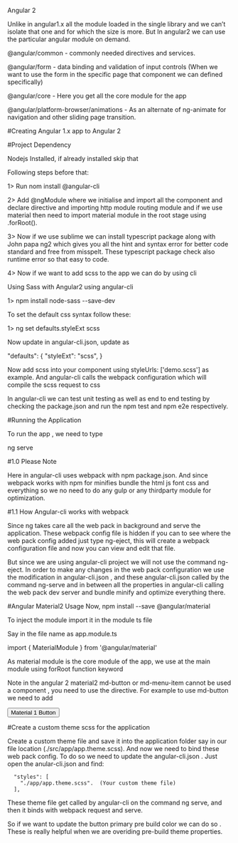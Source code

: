 Angular 2


Unlike in angular1.x all the module loaded in the single library and we can’t isolate that one and for which the size is more. But In angular2 we can use the particular angular module on demand.


@angular/common - commonly needed directives and services.

@angular/form - data binding and validation of input controls (When we want to use the form in the specific page that component we can defined specifically)

@angular/core - Here you get all the core module for the app

@angular/platform-browser/animations - As an alternate of ng-animate for navigation and other sliding page transition.

#Creating Angular 1.x app to Angular 2

#Project Dependency

Nodejs Installed, if already installed skip that


Following steps before that: 


1> Run nom install @angular-cli

2> Add @ngModule where we initialise and import all the component and declare directive and importing http module routing module and if we use material then need to import material module in the root stage using .forRoot(). 


3> Now if we use sublime we can install typescript package along with John papa ng2 which gives you all the hint and syntax error for better code standard and free from misspelt. These typescript package check also runtime error so that easy to code.


4> Now if we want to add scss to the app we can do by using cli

Using Sass with Angular2 using angular-cli

1> npm install node-sass --save-dev 
 
To set the default css syntax follow these:

1> ng set defaults.styleExt scss

Now update in angular-cli.json,  update as


"defaults": {
     "styleExt": "scss",
}


Now add scss into your component using styleUrls: ['demo.scss'] as example. And angular-cli calls the webpack configuration which will compile the scss request to css 

In angular-cli we can test unit testing as well as end to end testing by checking the package.json and run the npm test and npm e2e respectively.




#Running the Application

To run the app , we need to type 

ng serve


#1.0 Please Note

 Here in angular-cli uses webpack with npm package.json. And since webpack works with npm for minifies bundle the html js font css and everything so we no need to do any gulp or any thirdparty module for optimization.

 #1.1 How Angular-cli works with webpack

 Since ng takes care all the web pack in background and serve the application. These webpack config file is hidden if you can to see where the web pack config added just type ng-eject, this will create a webpack configuration file and now you can view and edit that file. 

 But since we are using angular-cli project we will not use the command ng-eject. 
 In order to make any changes in the web pack configuration we use the modification in angular-cli.json , and these angular-cli.json called by the command ng-serve and in between all the properties in angular-cli calling the web pack dev server and bundle minify and optimize everything there.

#Angular Material2 Usage
Now,  npm install --save @angular/material


To inject the module import it in the module ts file

Say in the file name as app.module.ts

import { MaterialModule } from '@angular/material'

As material module is the core module of the app, we use at the main module using forRoot function keyword

Note in the angular 2 material2 md-button or md-menu-item cannot be used a component , you need to use the directive. For example to use md-button we need to add

<button md-button>Material 1 Button</button>

#Create a custom theme scss for the application

Create a custom theme file and save it into the application folder say in our file location (./src/app/app.theme.scss). And now we need to bind these web pack config. To do so we need to update the angular-cli.json . Just open the anular-cli.json and find:

      "styles": [
        "./app/app.theme.scss".  (Your custom theme file)
      ],


These theme file get called by angular-cli on the command ng serve, and then it binds with webpack request and serve.

So if we want to update the button primary pre build color we can do so . These is really helpful when we are overiding pre-build theme properties.





